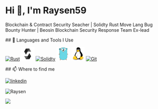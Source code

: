 <h1>Hi 👋, I'm Raysen59</h1>
<p>Blockchain & Contract Security Seacher | Solidty Rust Move Lang Bug Bounty Hunter | Beosin Blockchain Security Response Team Ex-lead</p>
## 🚀 Languages and Tools I Use
<p>
<a target="_blank" href="https://www.rust-lang.org/logos/rust-logo-128x128.png" style="display: inline-block;"><img src="https://www.rust-lang.org/logos/rust-logo-128x128.png" alt="Rust" width="42" height="42" /></a>
<a target="_blank" href="https://raw.githubusercontent.com/Zenfection/Course/master/assets/solidity.png" style="display: inline-block;"><img src="https://raw.githubusercontent.com/Zenfection/Course/master/assets/solidity.png" alt="Solidty" width="42" height="42" /></a>
<a target="_blank" href="https://pontemnetwork.gallerycdn.vsassets.io/extensions/pontemnetwork/move-language/0.5.0/1624039308768/Microsoft.VisualStudio.Services.Icons.Default" style="display: inline-block;"><img src="https://pontemnetwork.gallerycdn.vsassets.io/extensions/pontemnetwork/move-language/0.5.0/1624039308768/Microsoft.VisualStudio.Services.Icons.Default" alt="Solidty" width="42" height="42" /></a>
<a target="_blank" href="https://raw.githubusercontent.com/devicons/devicon/master/icons/go/go-original.svg" style="display: inline-block;"><img src="https://raw.githubusercontent.com/devicons/devicon/master/icons/go/go-original.svg" alt="go" width="42" height="42" /></a>
<a target="_blank" href="https://raw.githubusercontent.com/devicons/devicon/master/icons/linux/linux-original.svg" style="display: inline-block;"><img src="https://raw.githubusercontent.com/devicons/devicon/master/icons/linux/linux-original.svg" alt="Linux" width="42" height="42" /></a>
<a target="_blank" href="https://www.vectorlogo.zone/logos/git-scm/git-scm-icon.svg" style="display: inline-block;"><img src="https://www.vectorlogo.zone/logos/git-scm/git-scm-icon.svg" alt="Git" width="42" height="42" /></a>
</p>
## 📫 Where to find me
<p><a target="_blank" href="https://www.linkedin.com/in/sen-ray-02845a212" style="display: inline-block;"><img src="https://img.shields.io/badge/linkedin-logo?style=for-the-badge&logo=linkedin&logoColor=white&color=#0a77b6" alt="linkedin" /></a></p>
<p></p>
<p><img align="center" src="https://github-readme-stats.vercel.app/api?username=Raysen&show_icons=true&locale=en" alt="Raysen" /></p>
<p><img src="https://github-readme-stats.vercel.app/api/top-langs/?username=Ray5959"/></p>
